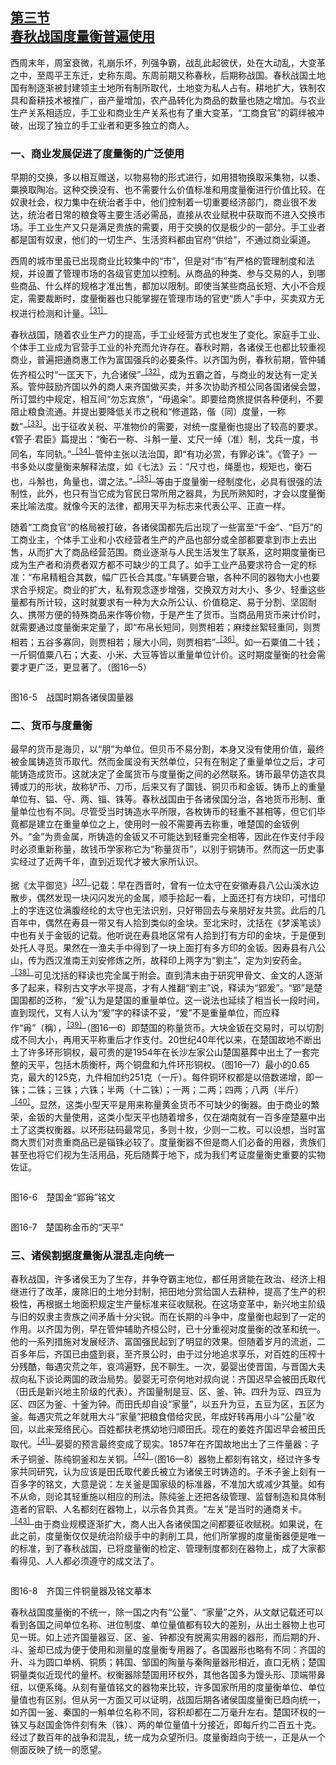 <?xml version='1.0' encoding='utf-8'?>
<html xmlns="http://www.w3.org/1999/xhtml">
  <head>
    <title>中国古代文化史（插图本）（上下）</title>
    <link href="page-template.xpgt" rel="stylesheet" type="application/vnd.adobe-page-template+xml"/>
    <meta http-equiv="Content-Type" content="text/html; charset=utf-8"/>
  <link href="../stylesheet.css" rel="stylesheet" type="text/css"/>
<link href="../page_styles.css" rel="stylesheet" type="text/css"/>
</head>
  <body class="calibre">
<div class="calibre1" id="chapter16">
<h2 class="left" id="sec91"><a class="calibre29" href="part0004.html#s91">第三节<br class="calibre27"/>春秋战国度量衡普遍使用</a></h2>
<p class="indent">西周末年，周室衰微，礼崩乐坏，列强争霸，战乱此起彼伏，处在大动乱，大变革之中，至周平王东迁，史称东周。东周前期又称春秋，后期称战国。春秋<a id="page701"></a>战国土地国有制逐渐被封建领主土地所有制所取代，土地变为私人占有。耕地扩大，铁制农具和畜耕技术被推广，亩产量增加，农产品转化为商品的数量也随之增加。与农业生产关系相适应，手工业和商业生产关系也有了重大变革，“工商食官”的羁绊被冲破，出现了独立的手工业者和更多独立的商人。</p>
<h3 class="left1">一、商业发展促进了度量衡的广泛使用</h3>
<p class="indent">早期的交换，多以相互赠送，以物易物的形式进行，如用猎物换取采集物，以黍、粟换取陶冶。这种交换没有、也不需要什么价值标准和用度量衡进行价值比较。在奴隶社会，权力集中在统治者手中，他们控制着一切重要经济部门，商业很不发达，统治者日常的粮食等主要生活必需品，直接从农业赋税中获取而不进入交换市场。手工业生产又只是满足贵族的需要，用于交换的仅是极少的一部分。手工业者都是国有奴隶，他们的一切生产、生活资料都由官府“供给”，不通过商业渠道。</p>
<p class="indent">西周的城市里虽已出现商业比较集中的“市”，但是对“市”有严格的管理制度和法规，并设置了管理市场的各级官吏加以控制。从商品的种类、参与交易的人，到哪些商品、什么样的规格才准出售，都加以限制。即使当某些商品长短、大小不合规定，需要裁断时，度量衡器也只能掌握在管理市场的官吏“质人”手中，买卖双方无权进行检测和计量。<sup class="calibre33"><a href="part0122.html#fn209" id="fnref209">［31］</a></sup></p>
<p class="indent">春秋战国，随着农业生产力的提高，手工业经营方式也发生了变化。家庭手工业、个体手工业成为官营手工业的补充而允许存在。春秋时期，各诸侯王也都比较重视商业，普遍把通商惠工作为富国强兵的必要条件。以齐国为例，春秋前期，管仲辅佐齐桓公时“一匡天下，九合诸侯”<sup class="calibre33"><a href="part0122.html#fn210" id="fnref210">［32］</a></sup>，成为五霸之首，与商业的发达有一定关系。管仲鼓励齐国以外的商人来齐国做买卖，并多次协助齐桓公同各国诸侯会盟，所订盟约中规定，相互间“勿忘宾旅”，“毋遏籴”。即要给商旅提供各种便利，不要阻止粮食流通。并提出要降低关市之税和“修道路，偕（同）度量，一称数”<sup class="calibre33"><a href="part0122.html#fn211" id="fnref211">［33］</a></sup>。出于征收关税、平准物价的需要，对统一度量衡也提出了较高的要求。《管子·君臣》篇提出：“衡石一称、斗斛一量、丈尺一绰（准）制，戈兵一度，书<a id="page702"></a>同名，车同轨。”<sup class="calibre33"><a href="part0122.html#fn212" id="fnref212">［34］</a></sup>管仲主张以法治国，即“有功必赏，有罪必诛”。《管子》一书多处以度量衡来解释法度，如《七法》云：“尺寸也，绳墨也，规矩也，衡石也，斗斛也，角量也，谓之法。”<sup class="calibre33"><a href="part0122.html#fn213" id="fnref213">［35］</a></sup>等由于度量衡一经制度化，必具有很强的法制性，此外，也只有当它成为官民日常所用之器具，为民所熟知时，才会以度量衡来比喻法度。就像今天的法律，都用天平为标志来代表公平、正直一样。</p>
<p class="indent">随着“工商食官”的格局被打破，各诸侯国都先后出现了一些富至“千金”、“巨万”的工商业主，个体手工业和小农经营者生产的产品也部分或全部都要拿到市上去出售，从而扩大了商品经营范围。商业逐渐与人民生活发生了联系，这时期度量衡已成为生产者和消费者双方都不可缺少的工具了。如手工业产品要求符合一定的标准：“布帛精粗合其数，幅广匹长合其度。”车辆要合辙，各种不同的器物大小也要求合乎规定。商业的扩大，私有观念逐步增强，交换双方对大小、多少、轻重这些量都有所计较，这时就要求有一种为大众所公认、价值稳定、易<a id="page703"></a>于分割、坚固耐久、携带方便的特殊商品来作等价物，于是产生了货币。当商品用货币来计价时，就需要通过度量衡来定量了，即“布帛长短同，则贾相若；麻缕丝絮轻重同，则贾相若；五谷多寡同，则贾相若；屦大小同，则贾相若”<sup class="calibre33"><a href="part0122.html#fn214" id="fnref214">［36］</a></sup>。如一石粟值二十钱；一斤铜值粟八石；大麦、小米、大豆等皆以重量单位计价。这时期度量衡的社会需要才更广泛，更显著了。（图16—5）</p>
<div class="image">
<p class="center"><img alt="" class="calibre359" src="../images/00081.jpeg"/></p>
<p class="caption">图16-5　战国时期各诸侯国量器</p>
</div>
<h3 class="left1">二、货币与度量衡</h3>
<p class="indent">最早的货币是海贝，以“朋”为单位。但贝币不易分割，本身又没有使用价值，最终被金属铸造货币取代。然而金属没有天然单位，只有在制定了重量单位之后，才可能铸造成货币。这就决定了金属货币与度量衡之间的必然联系。铸币最早仿造农具镈或刀的形状，故称铲币、刀币，后来又有了圜钱、铜贝币和金钣。铸币上的重量单位有<img alt="" class="calibre40" src="../images/00379.gif"/>、镒、寽、两、锱、铢等。春秋战国由于各诸侯国分治，各地货币形制、重量单位也有不同。尽管受当时铸造水平所限，各枚铸币的轻重不甚相等，但它们毕竟都是建立在重量单位之上，使用时一般不需要再去称重，唯楚国的金钣例外。“金”为贵金属，所铸造的金钣又不可能达到轻重完全相等，因此在作支付手段时必须重新称量，故钱币学家称它为“称量货币”，以别于铜铸币。然而这一历史事实经过了近两千年，直到近现代才被大家所认识。</p>
<p class="indent">据《太平御览》<sup class="calibre33"><a href="part0122.html#fn215" id="fnref215">［37］</a></sup>记载：早在西晋时，曾有一位太守在安徽寿县八公山溪水边散步，偶然发现一块闪闪发光的金属，顺手拾起一看，上面还打有方块印，可惜印上的字连这位满腹经纶的太守也无法识别，只好带回去与亲朋好友共赏。此后的几百年中，偶然在寿县一带又有人拾到类似的金块。至北宋时，沈括在《梦溪笔谈》中也有关于金钣的记载。他听说在寿县地区常有人拾到打有方印的金块，于是便到处托人寻觅。果然在一渔夫手中得到了一块上面打有多方印的金钣。因寿县有八公山，传为西汉淮南王刘安修炼之所，故<a id="page704"></a>释印上两字为“劉主”，定为刘安药金。<sup class="calibre33"><a href="part0122.html#fn216" id="fnref216">［38］</a></sup>可见沈括的释读也完全属于附会。直到清末由于研究甲骨文、金文的人逐渐多了起来，释别古文字水平提高，才有人推翻“劉主”说，释读为“郢爰”。“郢”是楚国国都的泛称，“爰”认为是楚国的重量单位。这一说法也延续了相当长一段时间，直到现代，又有人认为“爰”字的释读不妥，“爰”不是重量单位，而应释作“爯”（稱），<sup class="calibre33"><a href="part0122.html#fn217" id="fnref217">［39］</a></sup>（图16—6）即楚国的称量货币。大块金钣在交易时，可以切割成不同大小，再用天平称重后才作支付。20世纪40年代以来，在楚国故地不断出土了许多环形铜权，最可贵的是1954年在长沙左家公山楚国墓葬中出土了一套完整的天平，包括木质衡杆，两个铜盘和九件环形铜权。（图16—7）最小的0.65克，最大的125克，九件相加约251克（一斤）。每件铜环权都是以倍数递增，即一铢；二铢；三铢；六铢；半两（十二铢）；一两；二两；四两；八两（半斤）<sup class="calibre33"><a href="part0122.html#fn218" id="fnref218">［40］</a></sup>。显然，这类小型天平是用来称量黄金货币不可缺少的衡器。由于商业的繁荣，金钣的大量使用，这类小型天平也随着增多，仅在湖南就有一百多座楚墓中出土了这类权衡器。以环形砝码最常见，多则十枚，少则一二枚。可以设想，当时富商大贾们对贵重商品已是锱铢必较了。度量衡器不但是商人们必备的用器，贵族们甚至也将它们视为生活用品，死后随葬于地下，成为我们考证度量衡史重要的实物佐证。</p>
<div class="image">
<p class="center"><img alt="" class="calibre360" src="../images/00300.jpeg"/></p>
<p class="caption">图16-6　楚国金<img alt="" class="calibre40" src="../images/00376.gif"/>“郢爯”铭文</p>
</div>
<div class="image">
<p class="center"><img alt="" class="calibre361" src="../images/00306.jpeg"/></p>
<p class="caption">图16-7　楚国称金币的“天平”</p>
</div>
<h3 class="left1"><a class="calibre29" id="page705"></a>三、诸侯割据度量衡从混乱走向统一</h3>
<p class="indent">春秋战国，许多诸侯王为了生存，并争夺霸主地位，都任用贤能在政治、经济上相继进行了改革，废除旧的土地分封制，把田地分赏给国人去耕种，提高了生产的积极性，再根据土地面积规定生产量标准来征收赋税。在这场变革中，新兴地主阶级与旧的奴隶主贵族之间矛盾十分尖锐。而在长期的斗争中，度量衡也起到了一定的作用。以齐国为例，早在管仲辅助齐桓公时，已十分重视对度量衡的改革和统一。他的一系列措施对发展经济、富国强民起到了明显的效果。但随着岁月的流逝，二百多年后，齐国已由盛到衰，至齐景公时，由于过分地追求享乐，对百姓的压榨十分残酷，每遇灾荒之年，哀鸿遍野，民不聊生。一次，晏婴出使晋国，与晋国大夫叔向私下谈论两国的政治局势。晏婴无可奈何地对叔向说：齐国迟早会被田氏取代（田氏是新兴地主阶级的代表）。齐国量制是豆、区、釜、钟。四升为豆、四豆为区、四区为釜、十釜为钟。而田氏却自设“家量”，以五升为豆，五豆为区，五区为釜。每遇灾荒之年就用大斗“家量”把粮食借给灾民，年成好转再用小斗“公量”收回，以此来笼络民心。百姓都扶老携幼地归顺田氏。现在的姜姓齐国迟早会被田氏取代。<sup class="calibre33"><a href="part0122.html#fn219" id="fnref219">［41］</a></sup>晏婴的预言最终变成了现实。1857年在齐国故地出土了三件量器：子禾子铜釜、陈纯铜釜和左关铜<img alt="" class="calibre40" src="../images/00064.gif"/>。<sup class="calibre33"><a href="part0122.html#fn220" id="fnref220">［42］</a></sup>（图16—8）器物上都刻有<a id="page706"></a>铭文，经过许多专家共同研究，认为应该是田氏取代姜氏被立为诸侯王时铸造的。子禾子釜上刻有一百多字的铭文，大意是说：左关釜是国家级的标准器，不准加大或减少其量。如有不从命，则论其轻重施以相应的刑法。陈纯釜上还把各级管理、监督制造和具体制造者的官职、人名都刻在器物上，以示各负其责。“左关”是当时的通商关卡。<sup class="calibre33"><a href="part0122.html#fn221" id="fnref221">［43］</a></sup>由于商业规模逐渐扩大，商人出入各诸侯国之间都要征收赋税。如果说，在此之前，度量衡仅仅是统治阶级手中的剥削工具，他们所掌握的度量衡器便是唯一的标准，到了春秋战国，已将度量衡的检定、管理制度都刻在器物上，成了大家都看得见、人人都必须遵守的成文法了。</p>
<div class="image">
<p class="center"><img alt="" class="calibre362" src="../images/00385.jpeg"/></p>
<p class="caption">图16-8　齐国三件铜量器及铭文摹本</p>
</div>
<p class="indent">春秋战国度量衡的不统一，除一国之内有“公量”、“家量”之外，从文献记载还可以看到各国之间单位名称、进位制度、单位量值都有较大的差别，从出土器物上也可见一斑。如上述齐国量器豆、区、釜、钟都没有脱离实用器的器形，而后期的升、斗、釜却已成为便于使用和测量的度量衡专用器了。各国器形也略有不同：齐国的升、斗为圆口单柄、铜质；韩国、邹国的陶量与秦陶量器形相近，直口无柄；楚国铜量类似近现代的量杯。权衡器除楚国用环权外，其他各国多为馒头形、顶端带鼻纽，以便系绳。从刻有量值铭文的器物来比较，许多国家所用的度量衡单位、单位量值也有区别。但从另一方面又可以证明，战国后期各诸侯国度量衡已趋向统一，如齐国一釜、秦国的一斛单位名称不同，容积却都在二万毫升左右。楚国环权的一铢又与赵国金饰件刻有朱（铢）、两的单位量值十分接近，即每斤约二百五十克。经过了数百年的战争和混乱，统一成为众望所归。度量衡趋向于统一，正是从一个侧面反映了统一的愿望。</p>
</div>
</body>
</html>
